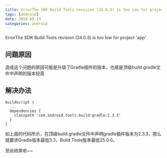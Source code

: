```yaml
---
title: ErrorThe SDK Build Tools revision (24.0.3) is too low for project 'app'
tags: [android]
date: 2018-09-13
categories: android
---
```


ErrorThe SDK Build Tools revision (24.0.3) is too low for project 'app'
<!--more-->


## 问题原因

造成这个问题的原因可能是升级了Gradle插件的版本，也就是顶级build.gradle文件中声明的版本较高


## 解决办法



```
buildscript {
  ...
  dependencies {
    classpath 'com.android.tools.build:gradle:2.3.3'
  }
}

```
如上面的代码所示，在顶级build.gradle文件中声明gradle插件版本为2.3.3，那么就要求Gradle版本最低3.3，Build Tools版本最低25.0.0。 

至此结束啦~~

